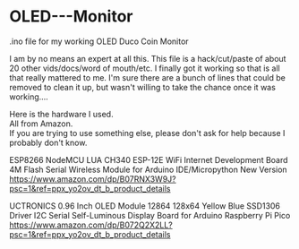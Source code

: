 # OLED---Monitor
.ino file for my working OLED Duco Coin Monitor

I am by no means an expert at all this.
This file is a hack/cut/paste of about 20 other vids/docs/word of mouth/etc.
I finally got it working so that is all that really mattered to me.
I'm sure there are a bunch of lines that could be removed to clean it up, but wasn't willing to take the chance once it was working....
 
Here is the hardware I used.  
All from Amazon.  
If you are trying to use something else, please don't ask for help because I probably don't know.
 
ESP8266 NodeMCU LUA CH340 ESP-12E WiFi Internet Development Board 4M Flash Serial Wireless Module for Arduino IDE/Micropython New Version
https://www.amazon.com/dp/B07RNX3W9J?psc=1&ref=ppx_yo2ov_dt_b_product_details
  
UCTRONICS 0.96 Inch OLED Module 12864 128x64 Yellow Blue SSD1306 Driver I2C Serial Self-Luminous Display Board for Arduino Raspberry Pi Pico
https://www.amazon.com/dp/B072Q2X2LL?psc=1&ref=ppx_yo2ov_dt_b_product_details
 
